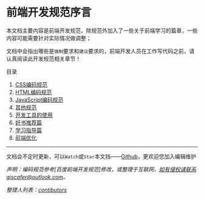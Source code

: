 
# 前端开发规范序言

本文档主要内容是前端开发规范，除规范外加入了一些关于前端学习的篇章，一些内容可能需要针对实际情况做调整；

文档中会指出哪些是`强制`要求和`建议`要求的，前端开发人员在工作写代码之前，请认真阅读此开发规范相关章节！

目录

 1. [CSS编码规范][1]
 2. [HTML编码规范][2]
 3. [JavaScript编码规范][3]
 4. [其他规范][4]
 5. [开发工具的使用][5]
 6. [好书推荐篇][6]
 7. [学习指导篇][7]
 99. [前端优化][8]




---

文档会不定时更新，可以`Watch`或`Star`本文挡——[Github](https://github.com/ForestarFED/FED-SPEC)，更欢迎您加入编辑维护

*声明：编码规范参考[百度前端开发规范]修改，或整理于互联网，如有侵权请联系giscafer@outlook.com。*

*整理人列表：[contibutors](https://github.com/ForestarFED/FED-SPEC/graphs/contributors)*


  [1]: css-style-guide.md
  [2]: html-style-guide.md
  [3]: javascript-style-guide.md
  [4]: other-style-guide.md
  [5]: ./devtool/dev-tool-intro.md
  [6]: recommended-books.md
  [7]: study-guide.md
  [8]: web-performance-optimization.md